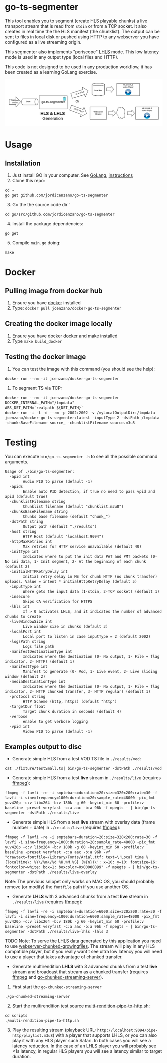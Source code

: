 # go-ts-segmenter
This tool enables you to segment (create HLS playable chunks) a live transport stream that is read from `stdin` or from a TCP socket. It also creates in real time the the HLS manifest (the chunklist).
The output can be sent to files in local disk or pushed using HTTP to any webserver you have configured as a live streaming origin.

This segmenter also implements "periscope" [LHLS](https://medium.com/@periscopecode/introducing-lhls-media-streaming-eb6212948bef) mode. This low latency mode is used in any output type (local files and HTTP).

This code is not designed to be used in any production workflow, it has been created as a learning GoLang exercise.

![Block diagram goes here](./pics/blockDiagramGoSegmenter.png "Block diagram")

# Usage
## Installation
1. Just install GO in your computer. See [GoLang](https://golang.org/), [instructions](https://golang.org/doc/install)
2. Clone this repo:
```
cd ~
go get github.com/jordicenzano/go-ts-segmenter
```
3. Go the the source code dir `
```
cd go/src/github.com/jordicenzano/go-ts-segmenter
```
4. Install the package dependencies:
```
go get
```
5. Compile `main.go` doing:
```
make
```

# Docker
## Pulling image from docker hub
1. Ensure you have [docker](https://www.docker.com) installed
2. Type: `docker pull jcenzano/docker-go-ts-segmenter`

## Creating the docker image locally
1. Ensure you have docker [docker](https://www.docker.com) and make installed
2. Type `make build_docker`

## Testing the docker image
1. You can test the image with this command (you should see the help):
```
docker run --rm -it jcenzano/docker-go-ts-segmenter
```

1. To segment TS via TCP:
```
docker run --rm -it jcenzano/docker-go-ts-segmenter
DOCKER_INTERNAL_PATH="/tmpdata"
ABS_DST_PATH=`realpath ${DST_PATH}`
docker run -i -t -d --rm -p 2002:2002 -v /myLocalOutputDir:/tmpdata jcenzano/docker-go-ts-segmenter:latest -inputType 2 -dstPath /tmpdata -chunksBaseFilename source_ -chunklistFilename source.m3u8

```

# Testing
You can execute `bin/go-ts-segmenter -h` to see all the possible command arguments.
```
Usage of ./bin/go-ts-segmenter:
  -apid int
        Audio PID to parse (default -1)
  -apids
        Enable auto PID detection, if true no need to pass vpid and apid (default true)
  -chunklistFilename string
        Chunklist filename (default "chunklist.m3u8")
  -chunksBaseFilename string
        Chunks base filename (default "chunk_")
  -dstPath string
        Output path (default "./results")
  -host string
        HTTP Host (default "localhost:9094")
  -httpMaxRetries int
        Max retries for HTTP service unavailable (default 40)
  -initType int
        Indicates where to put the init data PAT and PMT packets (0- No ini data, 1- Init segment, 2- At the beginning of each chunk (default 2)
  -initialHTTPRetryDelay int
        Initial retry delay in MS for chunk HTTP (no chunk transfer) uploads. Value = intent * initialHttpRetryDelay (default 5)
  -inputType int
        Where gets the input data (1-stdin, 2-TCP socket) (default 1)
  -insecure
        Skips CA verification for HTTPS
  -lhls int
        If > 0 activates LHLS, and it indicates the number of advanced chunks to create
  -liveWindowSize int
        Live window size in chunks (default 3)
  -localPort int
        Local port to listen in case inputType = 2 (default 2002)
  -logsPath string
        Logs file path
  -manifestDestinationType int
        Indicates where the destination (0- No output, 1- File + flag indicator, 2- HTTP) (default 1)
  -manifestType int
        Manifest to generate (0- Vod, 1- Live event, 2- Live sliding window (default 2)
  -mediaDestinationType int
        Indicates where the destination (0- No output, 1- File + flag indicator, 2- HTTP chunked transfer, 3- HTTP regular) (default 1)
  -protocol string
        HTTP Scheme (http, https) (default "http")
  -targetDur float
        Target chunk duration in seconds (default 4)
  -verbose
        enable to get verbose logging
  -vpid int
        Video PID to parse (default -1)
```
## Examples output to disc
- Generate simple HLS from a test VOD TS file in `./results/vod`:
```
cat ./fixture/testSmall.ts| bin/go-ts-segmenter -dstPath ./results/vod
```

- Generate simple HLS from a test **live** stream in `./results/live` (requires [ffmpeg](https://ffmpeg.org/)):
```
ffmpeg -f lavfi -re -i smptebars=duration=20:size=320x200:rate=30 -f lavfi -i sine=frequency=1000:duration=20:sample_rate=48000 -pix_fmt yuv420p -c:v libx264 -b:v 180k -g 60 -keyint_min 60 -profile:v baseline -preset veryfast -c:a aac -b:a 96k -f mpegts - | bin/go-ts-segmenter -dstPath ./results/live
```

- Generate simple HLS from a test **live** stream with overlay data (frame number + date) in `./results/live` (requires [ffmpeg](https://ffmpeg.org/)):
```
ffmpeg -f lavfi -re -i smptebars=duration=20:size=320x200:rate=30 -f lavfi -i sine=frequency=1000:duration=20:sample_rate=48000 -pix_fmt yuv420p -c:v libx264 -b:v 180k -g 60 -keyint_min 60 -profile:v baseline -preset veryfast -c:a aac -b:a 96k -vf "drawtext=fontfile=/Library/Fonts/Arial.ttf: text=\'Local time %{localtime\: %Y\/%m\/%d %H.%M.%S} (%{n})\': x=10: y=10: fontsize=16: fontcolor=white: box=1: boxcolor=0x00000099" -f mpegts - | bin/go-ts-segmenter -dstPath ./results/live-overlay
```
Note: The previous snippet only works on MAC OS, you should probably remove (or modify) the `fontfile` path if you use another OS.

- Generate **LHLS** with 3 advanced chunks from a test **live** stream in `./results/live` (requires [ffmpeg](https://ffmpeg.org/)):
```
ffmpeg -f lavfi -re -i smptebars=duration=6000:size=320x200:rate=30 -f lavfi -i sine=frequency=1000:duration=6000:sample_rate=48000 -pix_fmt yuv420p -c:v libx264 -b:v 180k -g 60 -keyint_min 60 -profile:v baseline -preset veryfast -c:a aac -b:a 96k -f mpegts - | bin/go-ts-segmenter -dstPath ./results/live-lhls -lhls 3
```

TODO
Note: To serve the LHLS data generated by this application you need to use [webserver-chunked-growingfiles](https://github.com/jordicenzano/webserver-chunked-growingfiles). The stream will play in any HLS compatible player, but if you really want t see ultra low latency you will need to use a player that takes advantage of chunked transfer.

- Generate multirendition **LHLS** with 3 advanced chunks from a test **live** stream and broadcast that stream as a chunked transfer (requires [ffmpeg](https://ffmpeg.org/) and [go-chunked-streaming-server](https://github.com/mjneil/go-chunked-streaming-server)).
1. First start the `go-chunked-streaming-server`
```
./go-chunked-streaming-server
```
2. Start the multirendition test source [multi-rendition-pipe-to-http.sh](./scripts/multi-rendition-pipe-to-http.sh):
```
cd scripts
./multi-rendition-pipe-to-http.sh
```
3. Play the resulting stream (playback URL: `http://localhost:9094/pipe-http/playlist.m3u8`) with a player that supports LHLS, or you can also play it with any HLS player such Safari.
In both cases you will see a latency reduction. In the case of an LHLS player you will probably see <1s latency, in regular HLS players you will see a latency similar to target duration.
